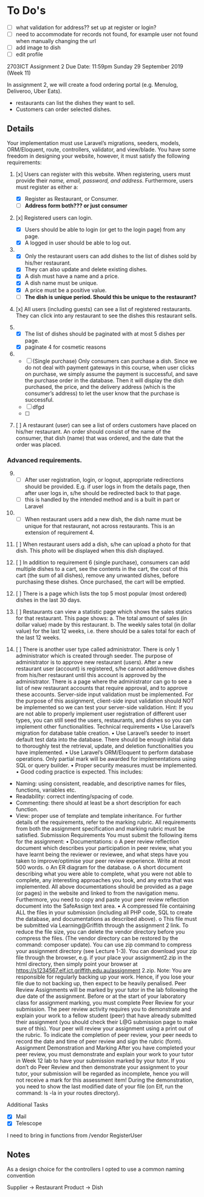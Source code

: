 # To Do's

-   [ ] what validation for address?? set up at register or login?
-   [ ] need to accommodate for records not found, for example user not found when manually changing the url
-   [ ] add image to dish
-   [ ] edit profile

2703ICT Assignment 2
Due Date: 11:59pm Sunday 29 September 2019 (Week 11)

In assignment 2, we will create a food ordering portal (e.g. Menulog, Deliveroo, Uber Eats).

-   restaurants can list the dishes they want to sell.
-   Customers can order selected dishes.

## Details

Your implementation must use Laravel’s migrations, seeders, models, ORM/Eloquent, route, controllers, validator, and view/blade. You have some freedom in designing your website, however, it must satisfy the following requirements:

1. [x] Users can register with this website. When registering, users must provide their _name, email, password, and address_. Furthermore, users must register as either a:

    - [x] Register as Restaurant, or Consumer.
    - [ ] **Address form both??? or just consumer**

2. [x] Registered users can login.

    - [x] Users should be able to login (or get to the login page) from any page.
    - [x] A logged in user should be able to log out.

3.  - [x] Only the restaurant users can add dishes to the list of dishes sold by his/her restaurant.
    - [x] They can also update and delete existing dishes.
    - [x] A dish must have a name and a price.
    - [x] A dish name must be unique.
    - [x] A price must be a positive value.
    - [ ] **The dish is unique period. Should this be unique to the restaurant?**

4. [x] All users (including guests) can see a list of registered restaurants. They can click into any restaurant to see the dishes this restaurant sells.

5.  - [x] The list of dishes should be paginated with at most 5 dishes per page.
    - [x] paginate 4 for cosmetic reasons

6.  - [ ] (Single purchase) Only consumers can purchase a dish. Since we do not deal with payment gateways in this course, when user clicks on purchase, we simply assume the payment is successful, and save the purchase order in the database. Then it will display the dish purchased, the price, and the delivery address (which is the consumer’s address) to let the user know that the purchase is successful.
    - [ ] dfgd
    - [ ]

7. [ ] A restaurant (user) can see a list of orders customers have placed on his/her restaurant. An order should consist of the name of the consumer, that dish (name) that was ordered, and the date that the order was placed.

### Advanced requirements.

9.  -   [ ] After user registration, login, or logout, appropriate redirections should be provided. E.g. if user logs in from the details page, then after user logs in, s/he should be redirected back to that page.
    -   [ ] this is handled by the intended method and is a built in part or Laravel

10. -   [ ] When restaurant users add a new dish, the dish name must be unique for that restaurant, not across restaurants. This is an extension of requirement 4.

11. [ ] When restaurant users add a dish, s/he can upload a photo for that dish. This photo will be displayed when this dish displayed.

12. [ ] In addition to requirement 6 (single purchase), consumers can add multiple dishes to a cart, see the contents in the cart, the cost of this cart (the sum of all dishes), remove any unwanted dishes, before purchasing these dishes. Once purchased, the cart will be emptied.

12) [ ] There is a page which lists the top 5 most popular (most ordered) dishes in the last 30 days.

13) [ ] Restaurants can view a statistic page which shows the sales statics for that restaurant. This page shows:
        a. The total amount of sales (in dollar value) made by this restaurant.
        b. The weekly sales total (in dollar value) for the last 12 weeks, i.e. there should be a sales total for each of the last 12 weeks.

14) [ ] There is another user type called administrator. There is only 1 administrator which is created through seeder. The purpose of administrator is to approve new restaurant (users). After a new restaurant user (account) is registered, s/he cannot add/remove dishes from his/her restaurant until this account is approved by the administrator. There is a page where the administrator can go to see a list of new restaurant accounts that require approval, and to approve these accounts.
        Server-side input validation must be implemented. For the purpose of this assignment, client-side input validation should NOT be implemented so we can test your server-side validation.
        Hint: If you are not able to properly implement user registration of different user types, you can still seed the users, restaurants, and dishes so you can implement other functionalities.
        Technical requirements
        • Use Laravel’s migration for database table creation.
        • Use Laravel’s seeder to insert default test data into the database. There should be enough initial data to thoroughly test the retrieval, update, and deletion functionalities you have implemented.
        • Use Laravel’s ORM/Eloquent to perform database operations. Only partial mark will be awarded for implementations using SQL or query builder.
        • Proper security measures must be implemented.
        • Good coding practice is expected. This includes:

-   Naming: using consistent, readable, and descriptive names for files, functions, variables etc.
-   Readability: correct indenting/spacing of code.
-   Commenting: there should at least be a short description for each function.
-   View: proper use of template and template inheritance.
    For further details of the requirements, refer to the marking rubric. All requirements from both the assignment specification and marking rubric must be satisfied.
    Submission Requirements
    You must submit the following items for the assignment:
    • Documentations:
    o A peer review reflection document which describes your participation in peer review, what you have learnt being the reviewer or reviewee, and what steps have you taken to improve/optimise your peer review experience. Write at most 500 words.
    o An ER diagram for the database.
    o A short document describing what you were able to complete, what you were not able to complete, any interesting approaches you took, and any extra that was implemented.
    All above documentations should be provided as a page (or pages) in the website and linked to from the navigation menu. Furthermore, you need to copy and paste your peer review reflection document into the SafeAssign text area.
    • A compressed file containing ALL the files in your submission (including all PHP code, SQL to create the database, and documentations as described above).
    o This file must be submitted via Learning@Griffith through the assignment 2 link.
    To reduce the file size, you can delete the vendor directory before you compress the files. (The vendor directory can be restored by the command: composer update). You can use zip command to compress your assignment directory (see Lecture 1-3). You can download your
    zip file through the browser, e.g. if your place your assignment2.zip in the html directory, then simply point your browser at https://s1234567.elf.ict.griffith.edu.au/assignment 2.zip.
    Note: You are responsible for regularly backing up your work. Hence, if you lose your file due to not backing up, then expect to be heavily penalised.
    Peer Review
    Assignments will be marked by your tutor in the lab following the due date of the assignment. Before or at the start of your laboratory class for assignment marking, you must complete Peer Review for your submission.
    The peer review activity requires you to demonstrate and explain your work to a fellow student (peer) that have already submitted their assignment (you should check their L@G submission page to make sure of this). Your peer will review your assignment using a print out of the rubric. To indicate the completion of peer review, your peer needs to record the date and time of peer review and sign the rubric (form).
    Assignment Demonstration and Marking
    After you have completed your peer review, you must demonstrate and explain your work to your tutor in Week 12 lab to have your submission marked by your tutor.
    If you don’t do Peer Review and then demonstrate your assignment to your tutor, your submission will be regarded as incomplete, hence you will not receive a mark for this assessment item!
    During the demonstration, you need to show the last modified date of your file (on Elf, run the command: ls -la in your routes directory).

Additional Tasks

-   [x] Mail
-   [x] Telescope

I need to bring in functions from /vendor RegisterUser

## Notes

As a design choice for the controllers I opted to use a common naming convention

Supplier -> Restaurant
Product -> Dish
